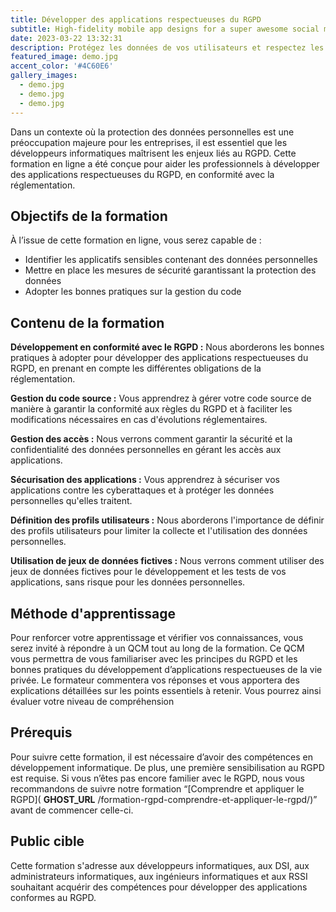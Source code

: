 ```yaml
---
title: Développer des applications respectueuses du RGPD
subtitle: High-fidelity mobile app designs for a super awesome social media company.
date: 2023-03-22 13:32:31
description: Protégez les données de vos utilisateurs et respectez les réglementations en vigueur avec notre formation sur le développement d’applications conformes au RGPD. Apprenez à créer des applications sûres et fiables dès maintenant !
featured_image: demo.jpg
accent_color: '#4C60E6'
gallery_images:
  - demo.jpg
  - demo.jpg
  - demo.jpg
---
```


Dans un contexte où la protection des données personnelles est une préoccupation majeure pour les entreprises, il est essentiel que les développeurs informatiques maîtrisent les enjeux liés au RGPD. Cette formation en ligne a été conçue pour aider les professionnels à développer des applications respectueuses du RGPD, en conformité avec la réglementation.

## Objectifs de la formation

À l’issue de cette formation en ligne, vous serez capable de :

- Identifier les applicatifs sensibles contenant des données personnelles
- Mettre en place les mesures de sécurité garantissant la protection des données
- Adopter les bonnes pratiques sur la gestion du code

## Contenu de la formation

**Développement en conformité avec le RGPD :** Nous aborderons les bonnes pratiques à adopter pour développer des applications respectueuses du RGPD, en prenant en compte les différentes obligations de la réglementation.

**Gestion du code source :** Vous apprendrez à gérer votre code source de manière à garantir la conformité aux règles du RGPD et à faciliter les modifications nécessaires en cas d'évolutions réglementaires.

**Gestion des accès :** Nous verrons comment garantir la sécurité et la confidentialité des données personnelles en gérant les accès aux applications.

**Sécurisation des applications :** Vous apprendrez à sécuriser vos applications contre les cyberattaques et à protéger les données personnelles qu'elles traitent.

**Définition des profils utilisateurs :** Nous aborderons l'importance de définir des profils utilisateurs pour limiter la collecte et l'utilisation des données personnelles.

**Utilisation de jeux de données fictives :** Nous verrons comment utiliser des jeux de données fictives pour le développement et les tests de vos applications, sans risque pour les données personnelles.

## Méthode d'apprentissage

Pour renforcer votre apprentissage et vérifier vos connaissances, vous serez invité à répondre à un QCM tout au long de la formation. Ce QCM vous permettra de vous familiariser avec les principes du RGPD et les bonnes pratiques du développement d’applications respectueuses de la vie privée. Le formateur commentera vos réponses et vous apportera des explications détaillées sur les points essentiels à retenir. Vous pourrez ainsi évaluer votre niveau de compréhension

## Prérequis

Pour suivre cette formation, il est nécessaire d’avoir des compétences en développement informatique. De plus, une première sensibilisation au RGPD est requise. Si vous n’êtes pas encore familier avec le RGPD, nous vous recommandons de suivre notre formation “[Comprendre et appliquer le RGPD]( __GHOST_URL__ /formation-rgpd-comprendre-et-appliquer-le-rgpd/)” avant de commencer celle-ci.

## Public cible

Cette formation s'adresse aux développeurs informatiques, aux DSI, aux administrateurs informatiques, aux ingénieurs informatiques et aux RSSI souhaitant acquérir des compétences pour développer des applications conformes au RGPD.

